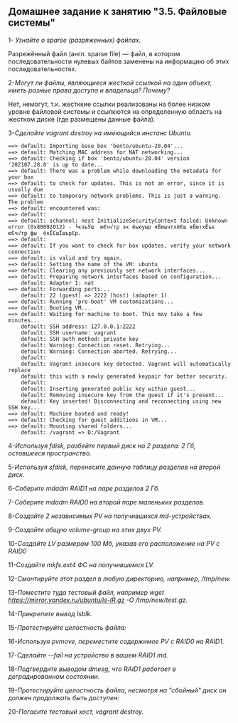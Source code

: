 Домашнее задание к занятию "3.5. Файловые системы"
------------------------------------------------------
1- *Узнайте о sparse (разряженных) файлах.*

Разрежённый файл (англ. sparse file) — файл, в котором последовательности нулевых байтов заменены на информацию об этих последовательностях.

2-*Могут ли файлы, являющиеся жесткой ссылкой на один объект, иметь разные права доступа и владельца? Почему?*

Нет, немогут, т.к. жестккие ссылки реализованы на более низком уровне файловой системы и ссылкются на определенную область на жестком диске (где размещены данные файла). 

3-*Сделайте vagrant destroy на имеющийся инстанс Ubuntu.*

```Bringing machine 'default' up with 'virtualbox' provider...
==> default: Importing base box 'bento/ubuntu-20.04'...
==> default: Matching MAC address for NAT networking...
==> default: Checking if box 'bento/ubuntu-20.04' version '202107.28.0' is up to date...
==> default: There was a problem while downloading the metadata for your box
==> default: to check for updates. This is not an error, since it is usually due
==> default: to temporary network problems. This is just a warning. The problem
==> default: encountered was:
==> default:
==> default: schannel: next InitializeSecurityContext failed: Unknown error (0x80092012) - ╘єэъЎш  юЄч√тр эх ёьюуыр яЁюшчтхёЄш яЁютхЁъє юЄч√тр фы  ёхЁЄшЇшърЄр.
==> default:
==> default: If you want to check for box updates, verify your network connection
==> default: is valid and try again.
==> default: Setting the name of the VM: ubuntu
==> default: Clearing any previously set network interfaces...
==> default: Preparing network interfaces based on configuration...
    default: Adapter 1: nat
==> default: Forwarding ports...
    default: 22 (guest) => 2222 (host) (adapter 1)
==> default: Running 'pre-boot' VM customizations...
==> default: Booting VM...
==> default: Waiting for machine to boot. This may take a few minutes...
    default: SSH address: 127.0.0.1:2222
    default: SSH username: vagrant
    default: SSH auth method: private key
    default: Warning: Connection reset. Retrying...
    default: Warning: Connection aborted. Retrying...
    default:
    default: Vagrant insecure key detected. Vagrant will automatically replace
    default: this with a newly generated keypair for better security.
    default:
    default: Inserting generated public key within guest...
    default: Removing insecure key from the guest if it's present...
    default: Key inserted! Disconnecting and reconnecting using new SSH key...
==> default: Machine booted and ready!
==> default: Checking for guest additions in VM...
==> default: Mounting shared folders...
    default: /vagrant => D:/Vagrant
```

4-*Используя fdisk, разбейте первый диск на 2 раздела: 2 Гб, оставшееся пространство.*



5-*Используя sfdisk, перенесите данную таблицу разделов на второй диск.*

6-*Соберите mdadm RAID1 на паре разделов 2 Гб.*

7-*Соберите mdadm RAID0 на второй паре маленьких разделов.*

8-*Создайте 2 независимых PV на получившихся md-устройствах.*

9-*Создайте общую volume-group на этих двух PV.*

10-*Создайте LV размером 100 Мб, указав его расположение на PV с RAID0*

11-*Создайте mkfs.ext4 ФС на получившемся LV.*

12-*Смонтируйте этот раздел в любую директорию, например, /tmp/new.*

13-*Поместите туда тестовый файл, например wget https://mirror.yandex.ru/ubuntu/ls-lR.gz -O /tmp/new/test.gz.*

14-*Прикрепите вывод lsblk.*

15-*Протестируйте целостность файла:*

16-*Используя pvmove, переместите содержимое PV с RAID0 на RAID1.*

17-*Сделайте --fail на устройство в вашем RAID1 md.*

18-*Подтвердите выводом dmesg, что RAID1 работает в деградированном состоянии.*

19-*Протестируйте целостность файла, несмотря на "сбойный" диск он должен продолжать быть доступен:*

20-*Погасите тестовый хост, vagrant destroy.*

